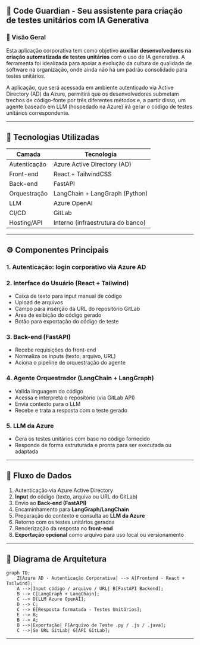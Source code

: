 ## 🧠 Code Guardian - Seu assistente para criação de testes unitários com IA Generativa

### 📌 Visão Geral

Esta aplicação corporativa tem como objetivo **auxiliar desenvolvedores na criação automatizada de testes unitários** com o uso de IA generativa. A ferramenta foi idealizada para apoiar a evolução da cultura de qualidade de software na organização, onde ainda não há um padrão consolidado para testes unitários.

A aplicação, que será acessada em ambiente autenticado via Active Directory (AD) da Azure, permitirá que os desenvolvedores submetam trechos de código-fonte por três diferentes métodos e, a partir disso, um agente baseado em LLM (hospedado na Azure) irá gerar o código de testes unitários correspondente.

---

## 🧩 Tecnologias Utilizadas

| Camada       | Tecnologia                        |
| ------------ | --------------------------------- |
| Autenticação | Azure Active Directory (AD)       |
| Front-end    | React + TailwindCSS               |
| Back-end     | FastAPI                           |
| Orquestração | LangChain + LangGraph (Python)    |
| LLM          | Azure OpenAI                      |
| CI/CD        | GitLab                            |
| Hosting/API  | Interno (infraestrutura do banco) |

---

## ⚙️ Componentes Principais

### 1. **Autenticação: login corporativo via Azure AD**

### 2. **Interface do Usuário (React + Tailwind)**

* Caixa de texto para input manual de código
* Upload de arquivos
* Campo para inserção da URL do repositório GitLab
* Área de exibição do código gerado
* Botão para exportação do código de teste

### 3. **Back-end (FastAPI)**

* Recebe requisições do front-end
* Normaliza os inputs (texto, arquivo, URL)
* Aciona o pipeline de orquestração do agente

### 4. **Agente Orquestrador (LangChain + LangGraph)**

* Valida linguagem do código
* Acessa e interpreta o repositório (via GitLab API)
* Envia contexto para o LLM
* Recebe e trata a resposta com o teste gerado

### 5. **LLM da Azure**

* Gera os testes unitários com base no código fornecido
* Responde de forma estruturada e pronta para ser executada ou adaptada

---

## 🔁 Fluxo de Dados

1. Autenticação via Azure Active Directory
2. **Input** do código (texto, arquivo ou URL do GitLab)
3. Envio ao **Back-end (FastAPI)**
4. Encaminhamento para **LangGraph/LangChain**
5. Preparação do contexto e consulta ao **LLM da Azure**
6. Retorno com os testes unitários gerados
7. Renderização da resposta no **front-end**
8. **Exportação opcional** como arquivo para uso local ou versionamento

---

## 🧭 Diagrama de Arquitetura

```mermaid
graph TD;
    Z[Azure AD - Autenticação Corporativa] --> A[Frontend - React + Tailwind];
    A -->|Input código / arquivo / URL| B[FastAPI Backend];
    B --> C[LangGraph + LangChain];
    C --> D[LLM Azure OpenAI];
    D --> C;
    C --> E[Resposta formatada - Testes Unitários];
    E --> B;
    B --> A;
    B -->|Exportação| F[Arquivo de Teste .py / .js / .java];
    C -->|Se URL GitLab| G[API GitLab];
```

---


